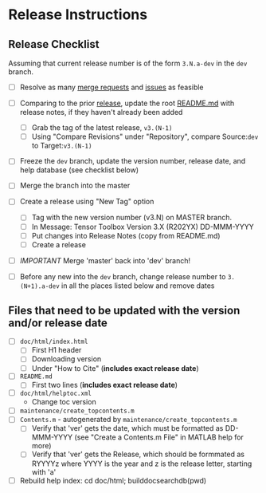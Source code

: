 # Release Instructions

## Release Checklist

Assuming that current release number is of the form `3.N.a-dev` in the `dev` branch.

* [ ] Resolve as many [merge requests](-/merge_requests) and [issues](-/issues) as feasible

* [ ] Comparing to the prior [release](-/releases), update the root [README.md](-/README.md) with release notes, if they haven't already been added
   - [ ] Grab the tag of the latest release, `v3.(N-1)`
   - [ ] Using "Compare Revisions" under "Repository", compare Source:`dev` to Target:`v3.(N-1)`

* [ ] Freeze the `dev` branch, update the version number, release date, and help database (see checklist below)
  
* [ ] Merge the branch into the master

* [ ] Create a release using "New Tag" option
   - [ ] Tag with the new version number (v3.N) on MASTER branch.
   - [ ] In Message: Tensor Toolbox Version 3.X (R202YX) DD-MMM-YYYY
   - [ ] Put changes into Release Notes (copy from README.md)
   - [ ] Create a release
   
* [ ] *IMPORTANT* Merge 'master' back into 'dev' branch!

* [ ] Before any new into the `dev` branch, change release number to `3.(N+1).a-dev` in all the places listed below and remove dates


## Files that need to be updated with the version and/or release date

* [ ] `doc/html/index.html`
   - [ ] First H1 header
   - [ ] Downloading version
   - [ ] Under "How to Cite" (**includes exact release date**)
* [ ] `README.md` 
   - [ ] First two lines (**includes exact release date**)
* [ ] `doc/html/helptoc.xml`
   - Change toc version
* [ ] `maintenance/create_topcontents.m`
* [ ] `Contents.m` - autogenerated by `maintenance/create_topcontents.m`
   - [ ] Verify that 'ver' gets the date, which must be formatted as DD-MMM-YYYY (see "Create a Contents.m File" in MATLAB help for more)
   - [ ] Verify that 'ver' gets the Release, which should be formmated as RYYYYz where YYYY is the year and z is the release letter, starting with 'a'

* [ ] Rebuild help index: cd doc/html; builddocsearchdb(pwd)
